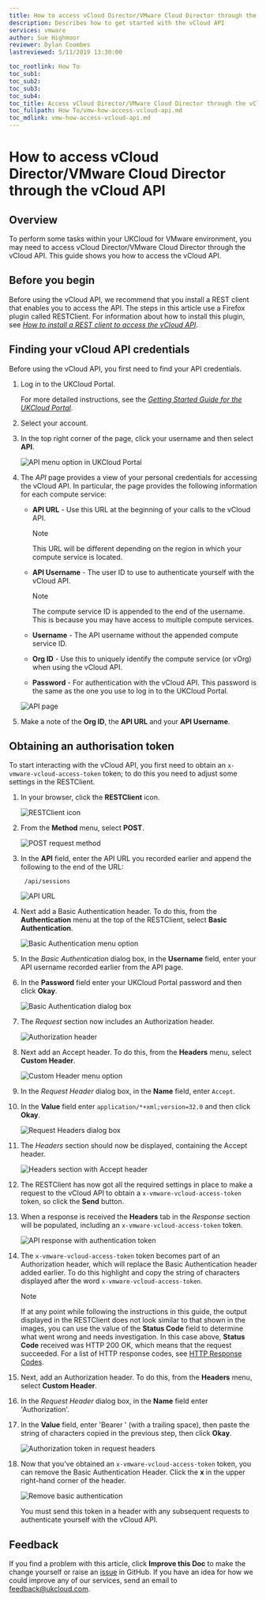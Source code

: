 ```yaml
---
title: How to access vCloud Director/VMware Cloud Director through the vCloud API
description: Describes how to get started with the vCloud API
services: vmware
author: Sue Highmoor
reviewer: Dylan Coombes
lastreviewed: 5/11/2019 13:30:00

toc_rootlink: How To
toc_sub1:
toc_sub2:
toc_sub3:
toc_sub4:
toc_title: Access vCloud Director/VMware Cloud Director through the vCloud API
toc_fullpath: How To/vmw-how-access-vcloud-api.md
toc_mdlink: vmw-how-access-vcloud-api.md
---
```


# How to access vCloud Director/VMware Cloud Director through the vCloud API

## Overview

To perform some tasks within your UKCloud for VMware environment, you may need to access vCloud Director/VMware Cloud Director through the vCloud API. This guide shows you how to access the vCloud API.

## Before you begin

Before using the vCloud API, we recommend that you install a REST client that enables you to access the API. The steps in this article use a Firefox plugin called RESTClient. For information about how to install this plugin, see [*How to install a REST client to access the vCloud API*](vmw-how-install-vcloud-api-rest-client.md).

## Finding your vCloud API credentials

Before using the vCloud API, you first need to find your API credentials.

1. Log in to the UKCloud Portal.

    For more detailed instructions, see the [*Getting Started Guide for the UKCloud Portal*](../portal/ptl-gs.md).

2. Select your account.

3. In the top right corner of the page, click your username and then select **API**.

    ![API menu option in UKCloud Portal](images/vmw-portal-mnu-api.png)

4. The *API* page provides a view of your personal credentials for accessing the vCloud API. In particular, the page provides the following information for each compute service:

    - **API URL** - Use this URL at the beginning of your calls to the vCloud API.

        > [!NOTE]
        > This URL will be different depending on the region in which your compute service is located.

    - **API Username** - The user ID to use to authenticate yourself with the vCloud API.

        > [!NOTE]
        > The compute service ID is appended to the end of the username. This is because you may have access to multiple compute services.

    - **Username** - The API username without the appended compute service ID.

    - **Org ID** - Use this to uniquely identify the compute service (or vOrg) when using the vCloud API.

    - **Password** - For authentication with the vCloud API. This password is the same as the one you use to log in to the UKCloud Portal.

    ![API page](images/vmw-portal-api-details.png)

5. Make a note of the **Org ID**, the **API URL** and your **API Username**.

## Obtaining an authorisation token

To start interacting with the vCloud API, you first need to obtain an `x-vmware-vcloud-access-token` token; to do this you need to adjust some settings in the RESTClient.

1. In your browser, click the **RESTClient** icon.

    ![RESTClient icon](images/vmw-firefox-restclient-icon.png)

2. From the **Method** menu, select **POST**.

    ![POST request method](images/vmw-restclient-request-method-post.png)

3. In the **API** field, enter the API URL you recorded earlier and append the following to the end of the URL:

        /api/sessions

    ![API URL](images/vmw-restclient-api-url.png)

4. Next add a Basic Authentication header. To do this, from the **Authentication** menu at the top of the RESTClient, select **Basic Authentication**.

    ![Basic Authentication menu option](images/vmw-restclient-basic-authentication.png)

5. In the *Basic Authentication* dialog box, in the **Username** field, enter your API username recorded earlier from the API page.

6. In the **Password** field enter your UKCloud Portal password and then click **Okay**.

    ![Basic Authentication dialog box](images/vmw-restclient-authentication-details.png)

7. The *Request* section now includes an Authorization header.

    ![Authorization header](images/vmw-restclient-authentication-header.png)

8. Next add an Accept header. To do this, from the **Headers** menu, select **Custom Header**.

    ![Custom Header menu option](images/vmw-restclient-custom-header.png)

9. In the *Request Header* dialog box, in the **Name** field, enter `Accept`.

10. In the **Value** field enter `application/*+xml;version=32.0` and then click **Okay**.

    ![Request Headers dialog box](images/Request_Headers_dialog_box_2.png)

11. The *Headers* section should now be displayed, containing the Accept header.

    ![Headers section with Accept header](images/vmw-restclient-accept-header.png)

12. The RESTClient has now got all the required settings in place to make a request to the vCloud API to obtain a `x-vmware-vcloud-access-token` token, so click the **Send** button.

13. When a response is received the **Headers** tab in the *Response* section will be populated, including an `x-vmware-vcloud-access-token` token.

    ![API response with authentication token](images/vmw-restclient-authentication-token.png)

14. The `x-vmware-vcloud-access-token` token becomes part of an Authorization header, which will replace the Basic Authentication header added earlier. To do this highlight and copy the string of characters displayed after the word `x-vmware-vcloud-access-token`.

    > [!NOTE]
    > If at any point while following the instructions in this guide, the output displayed in the RESTClient does not look similar to that shown in the images, you can use the value of the **Status Code** field to determine what went wrong and needs investigation. In this case above, **Status Code** received was HTTP 200 OK, which means that the request succeeded. For a list of HTTP response codes, see [HTTP Response Codes](https://developer.mozilla.org/en-US/docs/Web/HTTP/Status).

15. Next, add an Authorization header. To do this, from the **Headers** menu, select **Custom Header**.

16. In the *Request Header* dialog box, in the **Name** field enter 'Authorization'.

17. In the **Value** field, enter 'Bearer ' (with a trailing space), then paste the string of characters copied in the previous step, then click **Okay**.

    ![Authorization token in request headers](images/vmw-restclient-request-headers-token.png)

18. Now that you've obtained an `x-vmware-vcloud-access-token` token, you can remove the Basic Authentication Header. Click the **x** in the upper right-hand corner of the header.

    ![Remove basic authentication](images/vmw-restclient-basic-authentication-remove.png)

    You must send this token in a header with any subsequent requests to authenticate yourself with the vCloud API.

## Feedback

If you find a problem with this article, click **Improve this Doc** to make the change yourself or raise an [issue](https://github.com/UKCloud/documentation/issues) in GitHub. If you have an idea for how we could improve any of our services, send an email to <feedback@ukcloud.com>.
